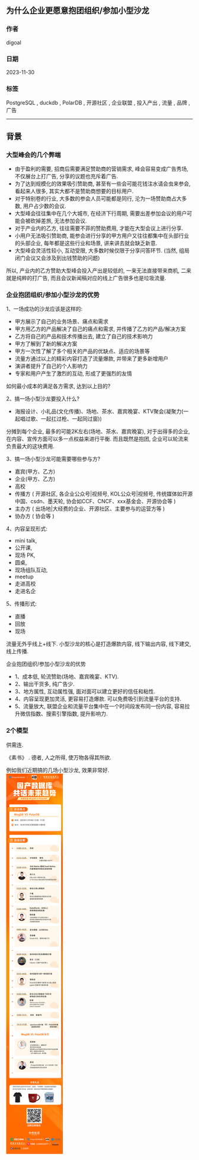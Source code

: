 ## 为什么企业更愿意抱团组织/参加小型沙龙      
                            
### 作者                            
digoal                            
                            
### 日期                            
2023-11-30                           
                            
### 标签                            
PostgreSQL , duckdb , PolarDB , 开源社区 , 企业联盟 , 投入产出 , 流量 , 品牌 , 广告            
                            
----                            
                            
## 背景      
### 大型峰会的几个弊端    
- 由于盈利的需要, 招商后需要满足赞助商的营销需求, 峰会容易变成广告秀场, 不仅展台上打广告, 分享的议题也充斥着广告.      
- 为了达到规模化的效果吸引赞助商, 甚至有一些会可能花钱注水请会虫来参会, 看起来人很多, 其实大都不是赞助商想要的目标用户.      
- 对于特别卷的行业, 大多数的参会人员可能都是同行, 沦为一场赞助商占大多数, 用户占少数的会议.      
- 大型峰会往往集中在几个大城市, 在经济下行周期, 需要出差参加会议的用户可能会被砍掉差旅, 无法参加会议.      
- 对于产业内的乙方, 往往需要不菲的赞助费用, 才能在大型会议上进行分享.      
- 小用户无法吸引赞助商, 能参会进行分享的甲方用户又往往都集中在头部行业的头部企业, 每年都是这些行业和场景, 讲来讲去就会缺乏新意.      
- 大型峰会灵活性较小, 互动受限, 大多数时候仅限于分享问答环节.  (当然, 组局闭门会议又会涉及到出钱赞助的问题)       
    
所以, 产业内的乙方赞助大型峰会投入产出是较低的, 一来无法直接带来商机, 二来就是纯粹的打广告, 而且会议新闻稿对应的线上广告很多也是垃圾流量.      
    
### 企业抱团组织/参加小型沙龙的优势    
    
1、一场成功的沙龙应该是这样的:      
- 甲方展示了自己的业务场景、痛点和需求      
- 甲方用乙方的产品解决了自己的痛点和需求, 并传播了乙方的产品/解决方案      
- 乙方将自己的产品和技术传播出去, 建立了自己的技术影响力      
- 甲方了解到了新的解决方案      
- 甲方一次性了解了多个相关的产品的优缺点、适应的场景等      
- 流量方通过以上的精彩内容打造了流量爆款, 并带来了更多新增用户      
- 演讲者提升了自己的个人影响力      
- 专家和用户产生了激烈的互动, 形成了更强烈的友情      
   
如何最小成本的满足各方需求, 达到以上目的?  
    
2、搞一场小型沙龙要投入什么?      
- 海报设计、小礼品(文化传播)、场地、茶水、嘉宾晚宴、KTV聚会(凝聚力(一起唱过歌、一起扛过枪、一起同过窗))      
    
分摊到每个企业, 最多的可能2K左右(场地、茶水、嘉宾晚宴), 对于出得多的企业, 在内容、宣传方面可以多一点权益来进行平衡. 而且既然是抱团, 企业可以轮流来负责最大的这块费用.      
    
3、搞一场小型沙龙可能需要哪些参与方?      
- 嘉宾(甲方、乙方)      
- 企业(甲方、乙方)      
- 高校      
- 传播方 ( 开源社区, 各企业公众号|视频号, KOL公众号|视频号, 传统媒体如开源中国、csdn、墨天轮, 协会如CCF、CNCF、xxx基金会、开源协会等 )      
- 主办方 ( 出场地|大经费的企业、开源社区、主要参与的运营方等 )      
- 协办方 ( 协会等 )      
    
4、内容呈现形式:     
- mini talk,     
- 公开课,     
- 现场 PK,     
- 圆桌,     
- 现场组队互动,     
- meetup     
- 走进高校     
- 走进名企     
    
5、传播形式:    
- 直播    
- 回放    
- 现场    
    
流量无外乎线上+线下. 小型沙龙的核心是打造爆款内容, 线下输出内容, 线下建交, 线上传播.      
    
企业抱团组织/参加小型沙龙的优势      
- 1、成本低, 轮流赞助(场地、嘉宾晚宴、KTV).      
- 2、输出干货多, 纯广告少.      
- 3、地方属性, 互动属性强, 面对面可以建立更好的信任和粘性.      
- 4、内容呈现更加灵活, 更容易打造爆款.  可以免费吸引到流量平台的支持.      
- 5、流量放大, 联盟企业和流量平台集中在一个时间段发布同一份内容, 容易拉升微信指数、搜索引擎指数, 提升影响力.      
    
    
### 2个模型    
供需连.      
      
《素书》 . 德者, 人之所得, 使万物各得其所欲.      
   
例如我们近期搞的几场小型沙龙, 效果非常好.   
![pic](20231130_06_pic_001.png)  
   
    
